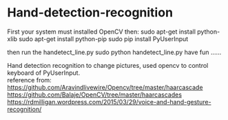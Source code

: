 # Hand-detection-recognition
First your system must installed OpenCV
then:
sudo apt-get install python-xlib
sudo apt-get install python-pip 
sudo pip install PyUserInput

then run the handetect_line.py
sudo python handetect_line.py
have fun ......



Hand detection recognition to change pictures, used opencv to control keyboard of PyUserInput.  
reference from: 
https://github.com/Aravindlivewire/Opencv/tree/master/haarcascade  
https://github.com/Balaje/OpenCV/tree/master/haarcascades  
https://rdmilligan.wordpress.com/2015/03/29/voice-and-hand-gesture-recognition/
